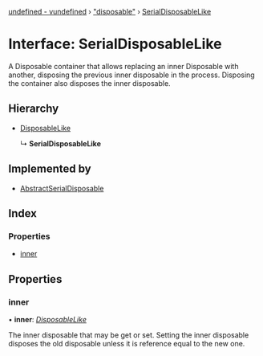 [undefined - vundefined](../README.md) › ["disposable"](../modules/_disposable_.md) › [SerialDisposableLike](_disposable_.serialdisposablelike.md)

# Interface: SerialDisposableLike

A Disposable container that allows replacing an inner Disposable with another,
disposing the previous inner disposable in the process. Disposing the
container also disposes the inner disposable.

## Hierarchy

* [DisposableLike](_disposable_.disposablelike.md)

  ↳ **SerialDisposableLike**

## Implemented by

* [AbstractSerialDisposable](../classes/_disposable_.abstractserialdisposable.md)

## Index

### Properties

* [inner](_disposable_.serialdisposablelike.md#inner)

## Properties

###  inner

• **inner**: *[DisposableLike](_disposable_.disposablelike.md)*

 The inner disposable that may be get or set. Setting the inner
 disposable disposes the old disposable unless it is reference equal
 to the new one.
